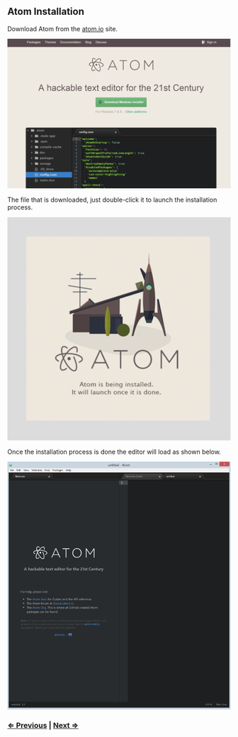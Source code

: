 ## Atom Installation

Download Atom from the [atom.io](http://atom.io) site.

![](../assets/windows-atom-01.png)

The file that is downloaded, just double-click it to launch the installation process.

![](../assets/windows-atom-02.png)

Once the installation process is done the editor will load as shown below.

![](../assets/windows-atom-03.png)

### [⇐ Previous](terminal.md) | [Next ⇒](git.md)
